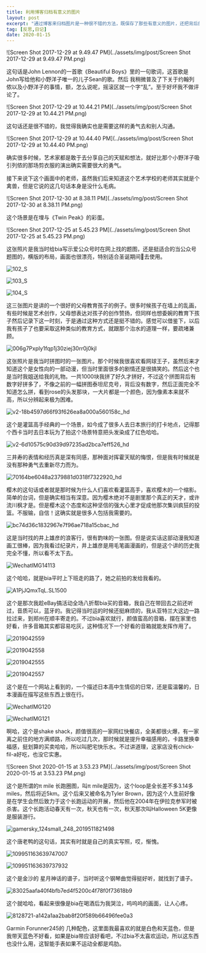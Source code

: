 ```yaml
---
title: 利用博客归档有意义的图片
layout: post
excerpt: "通过博客来归档图片是一种很不错的方法，既保存了那些有意义的图片，还把背后的思考和意义也通过文字记录了下来，而且还是原图保存"
tag: [反思,日记]
date: 2020-01-15
---
```


![Screen Shot 2017-12-29 at 9.49.47 PM](../assets/img/post/Screen Shot 2017-12-29 at 9.49.47 PM.png)

这句话是John Lennon的一首歌《Beautiful Boys》里的一句歌词，这首歌是John写给他和小野洋子唯一的儿子Sean的歌。然后 我稍微普及了下关于约翰列侬以及小野洋子的事情，额，怎么说呢，摇滚区就一个字“乱”。至于好坏我不做评论了。

![Screen Shot 2017-12-29 at 10.44.21 PM](../assets/img/post/Screen Shot 2017-12-29 at 10.44.21 PM.png)

这句话还是很不错的，我觉得我确实也是需要这样的勇气去和别人沟通。

![Screen Shot 2017-12-29 at 10.44.40 PM](../assets/img/post/Screen Shot 2017-12-29 at 10.44.40 PM.png)

确实很多时候，艺术家都是敢于去分享自己的天赋和想法，就好比那个小野洋子吸引列侬的那场剪衣服的演出确实需要很大的勇气。

接下来说下这个画面中的老师，虽然我们后来知道这个艺术学校的老师其实就是个禽兽，但是它说的这几句话本身是没什么毛病。

![Screen Shot 2017-12-30 at 8.38.11 PM](../assets/img/post/Screen Shot 2017-12-30 at 8.38.11 PM.png)

这个场景是在埋与《Twin Peak》的彩蛋。

![Screen Shot 2017-12-25 at 5.45.23 PM](../assets/img/post/Screen Shot 2017-12-25 at 5.45.23 PM.png)

这张照片是我当时给bia写示爱公众号时在网上找的题图，还是挺适合的当公众号题图的，横版的布局，画面也很漂亮，特别适合圣诞期间🎄去使用。

![102_S](../assets/img/post/102_S.jpg)

![103_S](../assets/img/post/103_S.jpg)

![104_S](../assets/img/post/104_S.jpg)

这三张图片是讲的一个很好的父母教育孩子的例子。很多时候孩子在墙上的乱画，有些时候是艺术创作，父母想表达对孩子的创作赞扬，但同样也想委婉的教育下孩子然后记录下这一时刻，于是通过这种方式还是挺不错的。感觉可以借鉴下，以后我有孩子了也要采取这种类似的教育方式，就跟那个治水的道理一样，要疏堵兼顾。

![006g7Pxply1fqp1j30ziej30rr0j0kjl](../assets/img/post/006g7Pxply1fqp1j30ziej30rr0j0kjl.jpg)

这张照片是我当时拼图时的一张图片。那个时候我很喜欢看网球王子，虽然后来才知道这个是女性向的一部动漫，但当时里面很多的剧情还是很搞笑的。然后这个也是当时我姐送给我的礼物。一共1000块我拼了好久才拼好，不过这个拼图背后有数字好拼多了，不像之前的一幅拼图泰坦尼克号，背后没有数字，然后正面完全不知道怎么拼，看到rose的头发那块，一大片都是一个颜色，因为像素本来就不高，所以分辨起来极为困难。

![v2-18b4597d66f93f626ea8a000a560158c_hd](../assets/img/post/v2-18b4597d66f93f626ea8a000a560158c_hd.png)

这个是灌篮高手经典的一个场景，如今成了很多人去日本旅行的打卡地点，记得那个西卡当时去日本玩为了拍这个场景特意把头发染成了红色哈哈。

![v2-6d10575c90d39d97235ad2bca7eff526_hd](../assets/img/post/v2-6d10575c90d39d97235ad2bca7eff526_hd.jpg)

三井寿的表情和经历真是深有同感，那种面对挥霍天赋的悔恨，但是我有时候就是没有那种勇气去重新尽力而为。

![70164be6048a2379881d0318f7322920_hd](../assets/img/post/70164be6048a2379881d0318f7322920_hd.jpg)

樱木的这句话或者就是那时候为什么人们喜欢看灌篮高手，喜欢樱木的一个缩影。简单的台词，但是确实相当有深意。因为樱木绝对不是剧里那个真正的天才，或许流川枫才是。但是樱木这个态度和这种坚信的强大心里才促成他那次集训疯狂的投篮。不服输，自信！这确实就是很多人包括我需要的。

![bc74d36c1832967e7f96ae718a15cbac_hd](../assets/img/post/bc74d36c1832967e7f96ae718a15cbac_hd.jpg)

这是当时找的井上雄彦的浪客行，很有韵味的一张图。但是说实话这部动漫我知道画工很棒，因为我看过纪录片，井上雄彦是用毛笔画漫画的，但是这个讲的历史我完全不懂，所以看不太下去。

![WechatIMG14113](../assets/img/post/WechatIMG14113.jpeg)

这个哈哈，就是bia平时上下班走的路了，她之前拍的发给我看的。

![A1PjJQmxTqL._SL1500_](../assets/img/post/A1PjJQmxTqL._SL1500_.jpg)

这个是那次我趁eBay搞活动全场八折帮bia买的音箱，我自己在带回去之前还听过，音质可以，蓝牙的。我记得当时运的时候还挺麻烦的，我从亚特兰大这边一路拉过来，到郑州在顺丰寄走的。不过bia喜欢就行，颜值蛮高的音箱，摆在家里也好看，许多音箱其实都容易吃灰，这种情况下一个好看的音箱就能发挥作用了。

![2019042559](../assets/img/post/2019042559.jpeg)

![2019042558](../assets/img/post/2019042558.jpeg)

![2019042555](../assets/img/post/2019042555.jpeg)

![2019042557](../assets/img/post/2019042557.jpeg)

这个是在一个网站上看到的，一个描述日本高中生情侣的日常，还是蛮温馨的，日本漫画在描写这些东西上很在行。

![WechatIMG120](../assets/img/post/WechatIMG120.jpeg)

![WechatIMG121](../assets/img/post/WechatIMG121.jpeg)

啊哈，这个是shake shack，颜值很高的一家网红快餐店，全美都很火爆，有一家离之前住的地方满顺路，所以吃过几次，那时候就是提升幸福感用的，卡路里换幸福感，挺划算的买卖哈哈，所以叫肥宅快乐水。不过讲道理，这家店没有chick-fil-a好吃，也没它实惠。

 ![Screen Shot 2020-01-15 at 3.53.23 PM](../assets/img/post/Screen Shot 2020-01-15 at 3.53.23 PM.png)

这个是所谓的π mile 长跑圈图，叫π mile是因为，这个loop是全长差不多3.14多miles，然后将近5km。这个后来又被命名为Tyler Brown，因为这个人生前好像是在学生会然后致力于这个长跑运动的开展，然后他在2004年在伊拉克参军时被杀害。这个长跑活动春天有一次，秋天也有一次，秋天那次叫Halloween 5K更像是服装游行。

![gamersky_124small_248_2019511821498](../assets/img/post/gamersky_124small_248_2019511821498.jpg)

这个唐老鸭的这句话，其实有时就是自己的真实写照，哎，惭愧。

![109951163639747007](../assets/img/post/109951163639747007.jpeg)

![109951163639737932](../assets/img/post/109951163639737932.jpeg)

这个是金沙的 星月神话的谱子，当时听这个钢琴曲觉得挺好听，就找到了谱子。

![83025aafa40f4bfb7ed4f5200c4f78f0f73618b9](../assets/img/post/83025aafa40f4bfb7ed4f5200c4f78f0f73618b9.jpg)

这个就哈哈，看起来很像是bia在喝酒后为我哭泣，呜呜呜的画面，让人心疼。

![8128721-a142a1aa2bab8f20f589b66496fee0a3](../assets/img/post/8128721-a142a1aa2bab8f20f589b66496fee0a3.jpeg)

Garmin Forunner245的 几种配色，这里面我最喜欢的就是白色和天蓝色，但是我带天蓝色不好看，如果是bia带应该好看吧，不过bia不太喜欢运动，所以这东西也没什么用，这智能手表如果不运动全都是鸡肋。